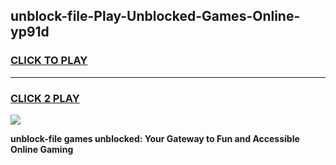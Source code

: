 
## unblock-file-Play-Unblocked-Games-Online-yp91d
<h3>
<a href="https://premium76.site?title=unblock-file&ref=25A">CLICK TO PLAY</a></h3>
<hr>

<h3>
<a href="https://premium76.site?title=unblock-file&ref=25A">CLICK 2 PLAY</a>
  
</h3>

<a href="https://premium76.site?title=unblock-file&ref=25A"><img src="https://clearcache.store/games.png"></a>


**unblock-file games unblocked: Your Gateway to Fun and Accessible Online Gaming**
